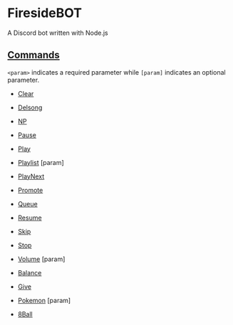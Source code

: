 # FiresideBOT
A Discord bot written with Node.js

## [Commands](https://tinyurl.com/y7pkffx9)

`<param>` indicates a required parameter while `[param]` indicates an optional parameter. 

- [Clear](https://tinyurl.com/yc4k2vz4)
- [Delsong](https://tinyurl.com/y9stw6ul) <param>
- [NP](https://tinyurl.com/y93d7jeq)
- [Pause](https://tinyurl.com/ybq4wl3q)
- [Play](https://tinyurl.com/y8w43xpj) <param>
- [Playlist](https://tinyurl.com/ydhck75h) [param]
- [PlayNext](https://tinyurl.com/yd8n4g4n) <param>
- [Promote](https://tinyurl.com/y7ne9pve) <param>
- [Queue](https://tinyurl.com/y742u4qz)
- [Resume](https://tinyurl.com/y8437ljt)
- [Skip](https://tinyurl.com/yceagd2o)
- [Stop](https://tinyurl.com/y79b727g)
- [Volume](https://tinyurl.com/y9d75ogh) [param]

- [Balance](https://tinyurl.com/ydbrjb28) 
- [Give](https://tinyurl.com/ycumo8j8) <param>

- [Pokemon](https://tinyurl.com/ybnujs39) [param]
- [8Ball](https://tinyurl.com/yajq3tr9) <param>

